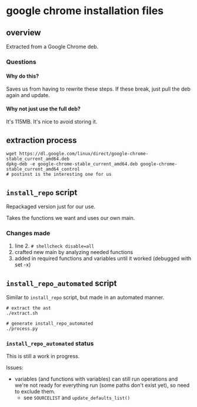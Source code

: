 # google chrome installation files

## overview

Extracted from a Google Chrome deb.

### Questions

#### Why do this?

Saves us from having to rewrite these steps. If these break, just pull the deb again and update.

#### Why not just use the full deb?

It's 115MB. It's nice to avoid storing it.

## extraction process

```
wget https://dl.google.com/linux/direct/google-chrome-stable_current_amd64.deb
dpkg-deb -e google-chrome-stable_current_amd64.deb google-chrome-stable_current_amd64_control
# postinst is the interesting one for us
```

## `install_repo` script

Repackaged version just for our use.

Takes the functions we want and uses our own main.

### Changes made

1. line 2. `# shellcheck disable=all`
2. crafted new main by analyzing needed functions
3. added in required functions and variables until it worked (debugged with set -x)

## `install_repo_automated` script

Similar to `install_repo` script, but made in an automated manner.

```
# extract the ast
./extract.sh

# generate install_repo_automated
./process.py

```

### `install_repo_automated` status

This is still a work in progress.

Issues:
- variables (and functions with variables) can still run operations and we're not ready for everything run (some paths don't exist yet), so need to exclude them.
  - see `SOURCELIST` and `update_defaults_list()`
